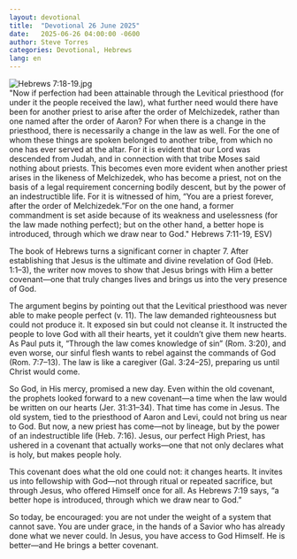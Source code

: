 ```yaml
---
layout: devotional
title:  "Devotional 26 June 2025"
date:   2025-06-26 04:00:00 -0600
author: Steve Torres
categories: Devotional, Hebrews
lang: en
---
```

<img src="https://sitemedia.esteeb.com/file/esteebcomsitemedia/devotional_images/Hebrews/Heb-7_18-19.jpg?raw=true" alt="Hebrews 7:18-19.jpg" style="max-width: 100%; height: auto;">

<div class="scripture">
  "Now if perfection had been attainable through the Levitical priesthood (for under it the people received the law), what further need would there have been for another priest to arise after the order of Melchizedek, rather than one named after the order of Aaron? For when there is a change in the priesthood, there is necessarily a change in the law as well. For the one of whom these things are spoken belonged to another tribe, from which no one has ever served at the altar. For it is evident that our Lord was descended from Judah, and in connection with that tribe Moses said nothing about priests. This becomes even more evident when another priest arises in the likeness of Melchizedek, who has become a priest, not on the basis of a legal requirement concerning bodily descent, but by the power of an indestructible life. For it is witnessed of him, “You are a priest forever, after the order of Melchizedek.”For on the one hand, a former commandment is set aside because of its weakness and uselessness (for the law made nothing perfect); but on the other hand, a better hope is introduced, through which we draw near to God." Hebrews 7:11-19, ESV)
</div>

The book of Hebrews turns a significant corner in chapter 7. After establishing that Jesus is the ultimate and divine revelation of God (Heb. 1:1–3), the writer now moves to show that Jesus brings with Him a better covenant—one that truly changes lives and brings us into the very presence of God.

The argument begins by pointing out that the Levitical priesthood was never able to make people perfect (v. 11). The law demanded righteousness but could not produce it. It exposed sin but could not cleanse it. It instructed the people to love God with all their hearts, yet it couldn’t give them new hearts. As Paul puts it, “Through the law comes knowledge of sin” (Rom. 3:20), and even worse, our sinful flesh wants to rebel against the commands of God (Rom. 7:7–13). The law is like a caregiver (Gal. 3:24–25), preparing us until Christ would come.

So God, in His mercy, promised a new day. Even within the old covenant, the prophets looked forward to a new covenant—a time when the law would be written on our hearts (Jer. 31:31–34). That time has come in Jesus. The old system, tied to the priesthood of Aaron and Levi, could not bring us near to God. But now, a new priest has come—not by lineage, but by the power of an indestructible life (Heb. 7:16). Jesus, our perfect High Priest, has ushered in a covenant that actually works—one that not only declares what is holy, but makes people holy.

This covenant does what the old one could not: it changes hearts. It invites us into fellowship with God—not through ritual or repeated sacrifice, but through Jesus, who offered Himself once for all. As Hebrews 7:19 says, “a better hope is introduced, through which we draw near to God.”

So today, be encouraged: you are not under the weight of a system that cannot save. You are under grace, in the hands of a Savior who has already done what we never could. In Jesus, you have access to God Himself. He is better—and He brings a better covenant.
